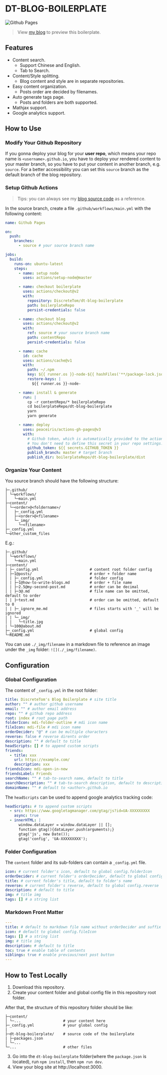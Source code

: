# DT-BLOG-BOILERPLATE

![Github Pages](https://github.com/DiscreteTom/discretetom.github.io/workflows/Github%20Pages/badge.svg)

> View [my blog](https://discretetom.github.io/) to preview this boilerplate.

## Features

- Content search.
  - Support Chinese and English.
  - Tab to Search.
- Content/Style splitting.
  - Blog content and style are in separate repositories.
- Easy content organization.
  - Posts order are decided by filenames.
- Auto generate tags page.
  - Posts and folders are both supported.
- Mathjax support.
- Google analytics support.

## How to Use

### Modify Your Github Repository

If you gonna deploy your blog for your **user repo**, which means your repo name is `<username>.github.io`, you have to deploy your rendered content to your master branch, so you have to put your content in another branch, e.g. `source`. For a better accessibility you can set this `source` branch as the default branch of the blog repository.

### Setup Github Actions

> Tips: you can always see my [blog source code](https://github.com/DiscreteTom/discretetom.github.io) as a reference.

In the source branch, create a file `.github/workflows/main.yml` with the following content:

```yaml
name: Github Pages

on:
  push:
    branches:
      - source # your source branch name

jobs:
  build:
    runs-on: ubuntu-latest
    steps:
      - name: setup node
        uses: actions/setup-node@master

      - name: checkout boilerplate
        uses: actions/checkout@v2
        with:
          repository: DiscreteTom/dt-blog-boilerplate
          path: boilerplateRepo
          persist-credentials: false

      - name: checkout blog
        uses: actions/checkout@v2
        with:
          ref: source # your source branch name
          path: contentRepo
          persist-credentials: false

      - name: cache
        id: cache
        uses: actions/cache@v1
        with:
          path: ~/.npm
          key: ${{ runner.os }}-node-${{ hashFiles('**/package-lock.json') }}
          restore-keys: |
            ${{ runner.os }}-node-

      - name: install & generate
        run: |
          cp -r contentRepo/* boilerplateRepo
          cd boilerplateRepo/dt-blog-boilerplate
          yarn
          yarn generate

      - name: deploy
        uses: peaceiris/actions-gh-pages@v3
        with:
          # Github token, which is automatically provided to the action.
          # You don't need to define this secret in your repo settings.
          github_token: ${{ secrets.GITHUB_TOKEN }}
          publish_branch: master # target branch
          publish_dir: boilerplateRepo/dt-blog-boilerplate/dist
```

### Organize Your Content

You source branch should have the following structure:

```
├─.github/
│ └─workflows/
│   └─main.yml
├─content/
│ └─<order>@<foldername>/
│   ├─_config.yml
│   ├─<order>@<filename>
│   └─_img/
│     └─<filename>
├─_config.yml
└─other_custom_files
```

E.g.:

```
├─.github/
│ └─workflows/
│   └─main.yml
├─content/
| ├─_config.yml                       # content root folder config
│ ├─1@posts/                          # order + folder name
│ | ├─_config.yml                     # folder config
│ | ├─1@how-to-write-blogs.md         # order + file name
│ | ├─2.5@my-second-post.md           # order can be decimal
│ | ├─3@.md                           # file name can be omitted, default to order
│ | ├─test.md                         # order can be omitted, default to 0
│ | ├─_ignore_me.md                   # files starts with '_' will be ignored
│ | └─_img/
│ |   └─title.jpg
| └─100@about.md
├─_config.yml                         # global config
└─README.md
```

You can use `./_img/filename` in a markdown file to reference an image under the `_img` folder: `![](./_img/filename)`.

## Configuration

### Global Configuration

The content of `_config.yml` in the root folder:

```yaml
title: DiscreteTom's Blog Boilerplate # site title
author: "" # author github username
email: "" # author email address
repo: "" # github repo address
root: index # root page path
folderIcon: mdi-folder-outline # mdi icon name
fileIcon: mdi-file # mdi icon name
orderDecider: "@" # can be multiple characters
reverse: false # reverse dirents order
description: "" # default to title
headScripts: [] # to append custom scripts
friends:
  - title: xxx
    url: https://example.com/
    description: xxx
friendsIcon: mdi-open-in-new
friendsLabel: Friends
searchName: "" # tab-to-search name, default to title
searchDescription: "" # tab-to-search description, default to description
domainName: "" # default to <author>.github.io
```

The `headScripts` can be used to append google analytics tracking code:

```yaml
headScripts: # to append custom scripts
  - src: https://www.googletagmanager.com/gtag/js?id=UA-XXXXXXXXX
    async: true
  - innerHTML: |
      window.dataLayer = window.dataLayer || [];
      function gtag(){dataLayer.push(arguments);}
      gtag('js', new Date());
      gtag('config', 'UA-XXXXXXXXX');
```

### Folder Configuration

The `content` folder and its sub-folders can contain a `_config.yml` file.

```yaml
icon: # current folder's icon, default to global config.folderIcon
orderDecider: # current folder's orderDecider, default to global config.orderDecider
title: # current folder's title, default to folder's name
reverse: # current folder's reverse, default to global config.reverse
description: # default to title
img: # title img
tags: [] # a string list
```

### Markdown Front Matter

```yaml
---
title: # default to markdown file name without orderDecider and suffix
icon: # default to global config.fileIcon
tags: [] # a string list
img: # title img
description: # default to title
toc: true # enable table of contents
siblings: true # enable previous/next post button
---
```

## How to Test Locally

1. Download this repository.
2. Create your content folder and global config file in this repository root folder.

After that, the structure of this repository folder should be like:

```
├─content/
│ └─...                   # your content here
├─_config.yml             # your global config
|
├─dt-blog-boilerplate/    # source code of the boilerplate
| ├─packages.json
│ └─...
└─...                     # other files
```

3. Go into the `dt-blog-boilerplate` folder(where the `package.json` is located), run `npm install`, then `npm run dev`.
4. View your blog site at http://localhost:3000.
